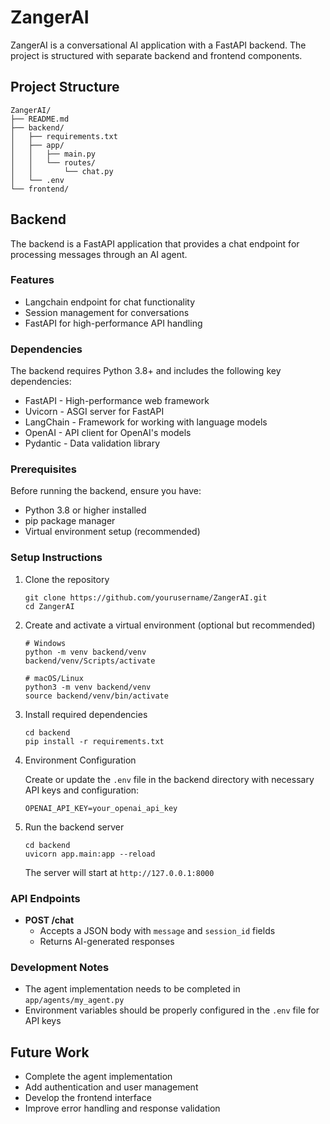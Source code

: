 # ZangerAI

ZangerAI is a conversational AI application with a FastAPI backend. The project is structured with separate backend and frontend components.

## Project Structure

```
ZangerAI/
├── README.md
├── backend/
│   ├── requirements.txt
│   ├── app/
│   │   ├── main.py
│   │   └── routes/
│   │       └── chat.py
│   └── .env
└── frontend/
```

## Backend

The backend is a FastAPI application that provides a chat endpoint for processing messages through an AI agent.

### Features

- Langchain endpoint for chat functionality
- Session management for conversations
- FastAPI for high-performance API handling

### Dependencies

The backend requires Python 3.8+ and includes the following key dependencies:
- FastAPI - High-performance web framework
- Uvicorn - ASGI server for FastAPI
- LangChain - Framework for working with language models
- OpenAI - API client for OpenAI's models
- Pydantic - Data validation library

### Prerequisites

Before running the backend, ensure you have:
- Python 3.8 or higher installed
- pip package manager
- Virtual environment setup (recommended)

### Setup Instructions

1. Clone the repository
   ```
   git clone https://github.com/yourusername/ZangerAI.git
   cd ZangerAI
   ```

2. Create and activate a virtual environment (optional but recommended)
   ```
   # Windows
   python -m venv backend/venv
   backend/venv/Scripts/activate

   # macOS/Linux
   python3 -m venv backend/venv
   source backend/venv/bin/activate
   ```

3. Install required dependencies
   ```
   cd backend
   pip install -r requirements.txt
   ```

4. Environment Configuration

   Create or update the `.env` file in the backend directory with necessary API keys and configuration:
   ```
   OPENAI_API_KEY=your_openai_api_key
   ```

5. Run the backend server
   ```
   cd backend
   uvicorn app.main:app --reload
   ```

   The server will start at `http://127.0.0.1:8000`

### API Endpoints

- **POST /chat**
  - Accepts a JSON body with `message` and `session_id` fields
  - Returns AI-generated responses

### Development Notes

- The agent implementation needs to be completed in `app/agents/my_agent.py`
- Environment variables should be properly configured in the `.env` file for API keys

## Future Work

- Complete the agent implementation
- Add authentication and user management
- Develop the frontend interface
- Improve error handling and response validation